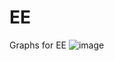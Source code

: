 # EE
Graphs for EE
![image](https://github.com/trumpetdoot/EE/assets/122139607/6d271089-f0a3-4364-ade5-85fd35e0f560)
